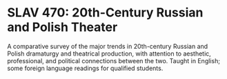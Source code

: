 # SLAV 470: 20th-Century Russian and Polish Theater

A comparative survey of the major trends in 20th-century Russian and Polish dramaturgy and theatrical production, with attention to aesthetic, professional, and political connections between the two. Taught in English; some foreign language readings for qualified students.